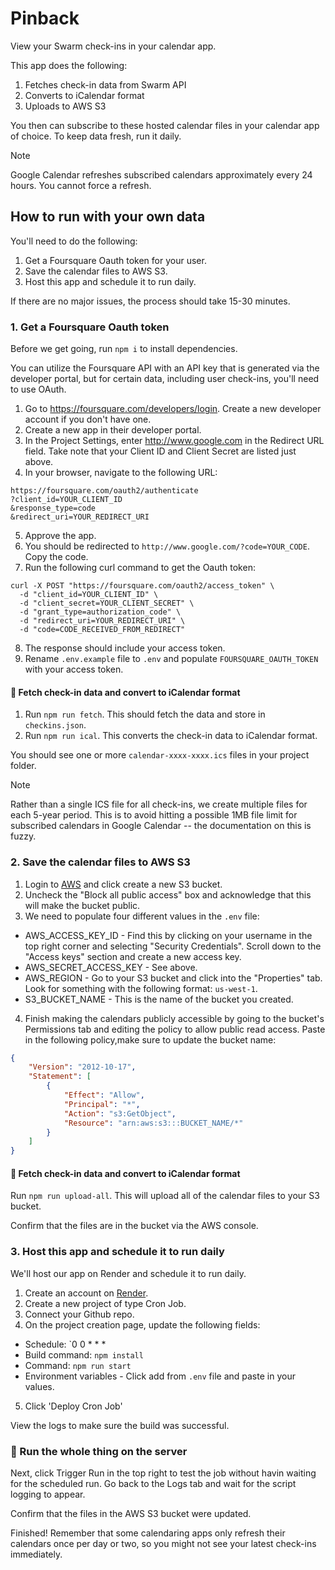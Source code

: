# Pinback

View your Swarm check-ins in your calendar app.

This app does the following:
1. Fetches check-in data from Swarm API
2. Converts to iCalendar format
3. Uploads to AWS S3

You then can subscribe to these hosted calendar files in your calendar app of choice. To keep data fresh, run it daily.

> [!NOTE]
> Google Calendar refreshes subscribed calendars approximately every 24 hours. You cannot force a refresh.

## How to run with your own data

You'll need to do the following:
1. Get a Foursquare Oauth token for your user.
2. Save the calendar files to AWS S3.
3. Host this app and schedule it to run daily.

If there are no major issues, the process should take 15-30 minutes.

### 1. Get a Foursquare Oauth token

Before we get going, run `npm i` to install dependencies.

You can utilize the Foursquare API with an API key that is generated via the developer portal, but for certain data, including user check-ins, you'll need to use OAuth.

1. Go to https://foursquare.com/developers/login. Create a new developer account if you don't have one.
2. Create a new app in their developer portal.
3. In the Project Settings, enter http://www.google.com in the Redirect URL field. Take note that your Client ID and Client Secret are listed just above.
4. In your browser, navigate to the following URL:
```shell
https://foursquare.com/oauth2/authenticate
?client_id=YOUR_CLIENT_ID
&response_type=code
&redirect_uri=YOUR_REDIRECT_URI
```
5. Approve the app.
6. You should be redirected to `http://www.google.com/?code=YOUR_CODE`. Copy the code.
7. Run the following curl command to get the Oauth token:
```shell
curl -X POST "https://foursquare.com/oauth2/access_token" \
  -d "client_id=YOUR_CLIENT_ID" \
  -d "client_secret=YOUR_CLIENT_SECRET" \
  -d "grant_type=authorization_code" \
  -d "redirect_uri=YOUR_REDIRECT_URI" \
  -d "code=CODE_RECEIVED_FROM_REDIRECT"
```
8. The response should include your access token.
9. Rename `.env.example` file to `.env` and populate `FOURSQUARE_OAUTH_TOKEN` with your access token.

#### 📍 Fetch check-in data and convert to iCalendar format

1. Run `npm run fetch`. This should fetch the data and store in `checkins.json`.
2. Run `npm run ical`. This converts the check-in data to iCalendar format.

You should see one or more `calendar-xxxx-xxxx.ics` files in your project folder.

> [!NOTE]
> Rather than a single ICS file for all check-ins, we create multiple files for each 5-year period. This is to avoid hitting a possible 1MB file limit for subscribed calendars in Google Calendar -- the documentation on this is fuzzy.

### 2. Save the calendar files to AWS S3

1. Login to [AWS](https://aws.amazon.com/s3/) and click create a new S3 bucket. 
2. Uncheck the "Block all public access" box and acknowledge that this will make the bucket public.
3. We need to populate four different values in the `.env` file:
  - AWS_ACCESS_KEY_ID - Find this by clicking on your username in the top right corner and selecting "Security Credentials". Scroll down to the "Access keys" section and create a new access key.
  - AWS_SECRET_ACCESS_KEY - See above.
  - AWS_REGION - Go to your S3 bucket and click into the "Properties" tab. Look for something with the following format: `us-west-1`.
  - S3_BUCKET_NAME - This is the name of the bucket you created.
4. Finish making the calendars publicly accessible by going to the bucket's Permissions tab and editing the policy to allow public read access. Paste in the following policy,make sure to update the bucket name:
```json
{
    "Version": "2012-10-17",
    "Statement": [
        {
            "Effect": "Allow",
            "Principal": "*",
            "Action": "s3:GetObject",
            "Resource": "arn:aws:s3:::BUCKET_NAME/*"
        }
    ]
}
```

#### 🤞 Fetch check-in data and convert to iCalendar format

Run `npm run upload-all`. This will upload all of the calendar files to your S3 bucket.

Confirm that the files are in the bucket via the AWS console.

### 3. Host this app and schedule it to run daily

We'll host our app on Render and schedule it to run daily.

1. Create an account on [Render](https://render.com/).
2. Create a new project of type Cron Job.
3. Connect your Github repo.
4. On the project creation page, update the following fields:
  - Schedule: `0 0 * * *
  - Build command: `npm install`
  - Command: `npm run start`
  - Environment variables - Click add from `.env` file and paste in your values.
5. Click 'Deploy Cron Job'

View the logs to make sure the build was successful.

### 🤞 Run the whole thing on the server
Next, click Trigger Run in the top right to test the job without havin waiting for the scheduled run. Go back to the Logs tab and wait for the script logging to appear.

Confirm that the files in the AWS S3 bucket were updated.

Finished! Remember that some calendaring apps only refresh their calendars once per day or two, so you might not see your latest check-ins immediately.
